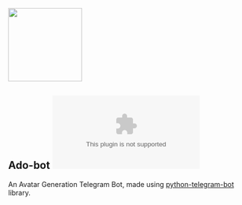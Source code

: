 <img src="https://cdn5.telesco.pe/file/YmBm-ODCbbKqf2OlAElYvK1lVgeZR3wBzVkZfLj9dbIj4qL-CBpuBRrgGxHHsQ5BYpF8qDsPUevJa-OOBWAkL5XeTx8LW3k9zNZi8ipysOWkf_d46tnbVdSyfGfu0mqMbtY-o9Fp6YmtQWFrOr6nrVZO7icuAvZeWxr1oyV0Kyk6y3xKC3K9GTZQksxu1N_SvDBmWKjFY6-QDXdd-K5rEUOKNB2kMviXrOexqHuvlqf0r-llSUTu9FuvmhzB8v9cxf9hGBGDrJvwcjU4PsDH5VoEwgwxlFkx0Gk9bCV0AMYIKs-rEC__E3pOp1QM30nsZsDsZEnN4GofMw-IOFxHUw.jpg" height="150px">

## Ado-bot ![Website Status](https://img.shields.io/website/https/evening-coast-69979.herokuapp.com?down_color=lightgrey&down_message=offline&label=bot&style=flat&up_color=blue&up_message=online)

An Avatar Generation Telegram Bot, made using [python-telegram-bot](https://python-telegram-bot.org/) library.
